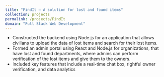 ```yaml
---
title: "FindIt – A solution for lost and found items"
collection: projects
permalink: /projects/FindIt
domain: "Full Stack Web Development"
---
```


- Constructed the backend using Node.js for an application that allows civilians to upload the data of lost items and search for their lost items.
- Formed an admin portal using React and Node.js for organizations, that have lost and found departments, where admins can perform verification of the lost items and give them to the owners.
- Included key features that include a real-time chat box, rightful owner verification, and data analytics
